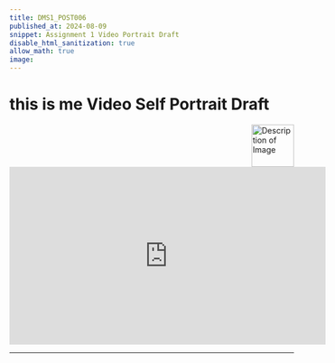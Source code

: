 ```yaml
---
title: DMS1_POST006
published_at: 2024-08-09
snippet: Assignment 1 Video Portrait Draft
disable_html_sanitization: true
allow_math: true
image: 
---
```


# **this is me Video Self Portrait Draft**

<img src="https://www.hardjewelry.com/cdn/shop/files/ezgif.com-gif-maker_3.gif?v=1649272041" alt="Description of Image" style="float:right; margin-left:20px; width:75px; height:auto;">

<iframe width="560" height="315" src="https://www.youtube.com/embed/G8z_Kd1fCxs?si=I-IUSDyiNomrwbCo" title="YouTube video player" frameborder="0" allow="accelerometer; autoplay; clipboard-write; encrypted-media; gyroscope; picture-in-picture; web-share" referrerpolicy="strict-origin-when-cross-origin" allowfullscreen></iframe>

<script type="module">

    console.log (`hello world! 🚀`)

    const iframe  = document.getElementById (`sorry_music_video`)
    iframe.width  = iframe.parentNode.scrollWidth
    iframe.height = iframe.width * 9 / 16

</script>
---
